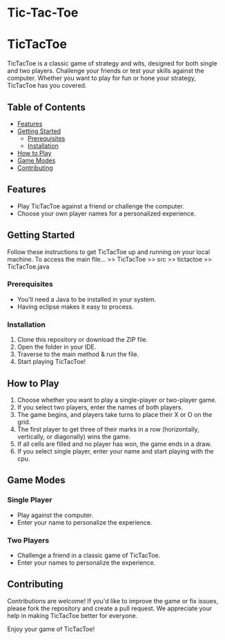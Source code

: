 # Tic-Tac-Toe
# TicTacToe

TicTacToe is a classic game of strategy and wits, designed for both single and two players. Challenge your friends or test your skills against the computer. Whether you want to play for fun or hone your strategy, TicTacToe has you covered.

## Table of Contents
- [Features](#features)
- [Getting Started](#getting-started)
  - [Prerequisites](#prerequisites)
  - [Installation](#installation)
- [How to Play](#how-to-play)
- [Game Modes](#game-modes)
- [Contributing](#contributing)

## Features

- Play TicTacToe against a friend or challenge the computer.
- Choose your own player names for a personalized experience.

## Getting Started

Follow these instructions to get TicTacToe up and running on your local machine.
To access the main file... >> TicTacToe >> src >> tictactoe >> TicTacToe.java

### Prerequisites

- You'll need a Java to be installed in your system.
- Having eclipse makes it easy to process.

### Installation

1. Clone this repository or download the ZIP file.
2. Open the folder in your IDE.
3. Traverse to the main method & run the file.
4. Start playing TicTacToe!

## How to Play

1. Choose whether you want to play a single-player or two-player game.
2. If you select two players, enter the names of both players.
3. The game begins, and players take turns to place their X or O on the grid.
4. The first player to get three of their marks in a row (horizontally, vertically, or diagonally) wins the game.
5. If all cells are filled and no player has won, the game ends in a draw.
6. If you select single player, enter your name and start playing with the cpu.

## Game Modes

### Single Player

- Play against the computer.
- Enter your name to personalize the experience.

### Two Players

- Challenge a friend in a classic game of TicTacToe.
- Enter your names to personalize the experience.

## Contributing

Contributions are welcome! If you'd like to improve the game or fix issues, please fork the repository and create a pull request. We appreciate your help in making TicTacToe better for everyone.


Enjoy your game of TicTacToe!


